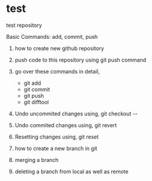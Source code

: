 # test
test repository

Basic Commands: add, commit, push

1) how to create new github repository

2) push code to this repository using git push command

3) go over these commands in detail,
   * git add
   * git commit
    * git push
   * git difftool
   
   
1) Undo uncommited changes using,
 git checkout --
 
2) Undo commited changes using,
 git revert
 
3) Resetting changes using,
 git reset
 
 
 
1) how to create a new branch in git

2) merging a branch

3) deleting a branch from local as well as remote
